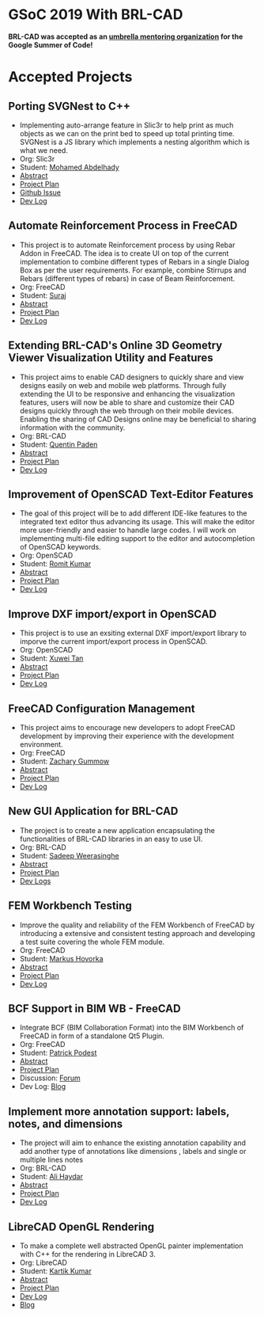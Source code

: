 # GSoC 2019 With BRL-CAD

**BRL-CAD was accepted as an [umbrella mentoring
organization](https://summerofcode.withgoogle.com) for the Google Summer
of Code!**

# Accepted Projects

## Porting SVGNest to C++

-   Implementing auto-arrange feature in Slic3r to help print as much
    objects as we can on the print bed to speed up total printing time.
    SVGNest is a JS library which implements a nesting algorithm which
    is what we need.
-   Org: Slic3r
-   Student: [Mohamed Abdelhady](http://brlcad.org/wiki/User:3bhady)
-   [Abstract](https://summerofcode.withgoogle.com/projects/#6145102097940480)
-   [Project
    Plan](https://docs.google.com/document/d/1jPKPcwzsgZp71-dwcqjF-2dhkbSJFzd1UJiHqWadBFs/edit#heading=h.ify3uxas0bf5)
-   [Github Issue](https://github.com/slic3r/Slic3r/issues/4812)
-   [Dev Log](http://brlcad.org/wiki/User:3bhady)

## Automate Reinforcement Process in FreeCAD

-   This project is to automate Reinforcement process by using Rebar
    Addon in FreeCAD. The idea is to create UI on top of the current
    implementation to combine different types of Rebars in a single
    Dialog Box as per the user requirements. For example, combine
    Stirrups and Rebars (different types of rebars) in case of Beam
    Reinforcement.
-   Org: FreeCAD
-   Student: [Suraj](https://www.freecadweb.org/wiki/User:Suraj_Dadral)
-   [Abstract](https://summerofcode.withgoogle.com/projects/#4615685316018176)
-   [Project
    Plan](https://www.freecadweb.org/wiki/User:Suraj_Dadral/gsoc_proposal)
-   [Dev
    Log](https://www.freecadweb.org/wiki/User:Suraj_Dadral/GSoC19/logs)

## Extending BRL-CAD's Online 3D Geometry Viewer Visualization Utility and Features

-   This project aims to enable CAD designers to quickly share and view
    designs easily on web and mobile web platforms. Through fully
    extending the UI to be responsive and enhancing the visualization
    features, users will now be able to share and customize their CAD
    designs quickly through the web through on their mobile devices.
    Enabling the sharing of CAD Designs online may be beneficial to
    sharing information with the community.
-   Org: BRL-CAD
-   Student: [Quentin Paden](http://brlcad.org/wiki/User:Quentinpaden)
-   [Abstract](https://summerofcode.withgoogle.com/projects/#5674766134935552)
-   [Project
    Plan](https://docs.google.com/document/d/18QCocedykMBAmplJxQpnUb8JdkBhUPllH1Timf14HgM/edit?usp=sharing)
-   [Dev Log](http://brlcad.org/wiki/User:Quentinpaden)

## Improvement of OpenSCAD Text-Editor Features

-   The goal of this project will be to add different IDE-like features
    to the integrated text editor thus advancing its usage. This will
    make the editor more user-friendly and easier to handle large codes.
    I will work on implementing multi-file editing support to the editor
    and autocompletion of OpenSCAD keywords.
-   Org: OpenSCAD
-   Student: [Romit Kumar](User:RomitKumar "wikilink")
-   [Abstract](https://summerofcode.withgoogle.com/projects/#5042363104231424)
-   [Project Plan](User:RomitKumar/GSoC19/proposal "wikilink")
-   [Dev Log](User:RomitKumar/GSoC19/logs "wikilink")

## Improve DXF import/export in OpenSCAD

-   This project is to use an exsiting external DXF import/export
    library to imporve the current import/export process in OpenSCAD.
-   Org: OpenSCAD
-   Student: [Xuwei Tan](https://brlcad.org/wiki/User:Xuwei)
-   [Abstract](https://summerofcode.withgoogle.com/projects/#4926901498413056)
-   [Project
    Plan](https://docs.google.com/document/d/1KB3SsfoMhVHPlaxnZtil7UFjPDcD35gnrvps_QIhkT0/edit?usp=sharing)
-   [Dev Log](https://brlcad.org/wiki/User:Xuwei/DevLog2019)

## FreeCAD Configuration Management

-   This project aims to encourage new developers to adopt FreeCAD
    development by improving their experience with the development
    environment.
-   Org: FreeCAD
-   Student: [Zachary Gummow](User:Zachg "wikilink")
-   [Abstract](https://summerofcode.withgoogle.com/projects/#6101797721079808)
-   [Project
    Plan](https://docs.google.com/document/d/1LJRcp55qL6f-4NpFzfQXhgJIJag0GUEXL8QYIz-hdyU/edit?usp=sharing)
-   [Dev Log](https://zachgummow.github.io/)

## New GUI Application for BRL-CAD

-   The project is to create a new application encapsulating the
    functionalities of BRL-CAD libraries in an easy to use UI.
-   Org: BRL-CAD
-   Student: [Sadeep Weerasinghe](https://brlcad.org/wiki/User:Sadeep)
-   [Abstract](https://summerofcode.withgoogle.com/projects/#5575865184813056)
-   [Project
    Plan](https://drive.google.com/open?id=1neRDaiPuKw48aq7KYNAAthhBSw3vMiR8zY1RibsmQdw)
-   [Dev Logs](http://brlcad.org/wiki/User:Sadeep/DevLog-NewGui)

## FEM Workbench Testing

-   Improve the quality and reliability of the FEM Workbench of FreeCAD
    by introducing a extensive and consistent testing approach and
    developing a test suite covering the whole FEM module.
-   Org: FreeCAD
-   Student: [Markus
    Hovorka](https://forum.freecadweb.org/memberlist.php?mode=viewprofile&u=3911)
-   [Abstract](https://summerofcode.withgoogle.com/projects/#4616265304375296)
-   [Project
    Plan](https://docs.google.com/document/d/1riddGK1_k2DLCleUdNQ_qVk7uMqyyDj_cIL4ugN-AC4/edit?usp=sharing)
-   [Dev Log](https://ceeli.github.io/gsoc)

## BCF Support in BIM WB - FreeCAD

-   Integrate BCF (BIM Collaboration Format) into the BIM Workbench of
    FreeCAD in form of a standalone Qt5 Plugin.
-   Org: FreeCAD
-   Student: [Patrick
    Podest](https://forum.freecadweb.org/memberlist.php?mode=viewprofile&u=23873)
-   [Abstract](https://summerofcode.withgoogle.com/projects/#5663586133737472)
-   [Project
    Plan](https://docs.google.com/document/d/1LDYokb6sjMmrGs7Od2VZ3u1jlZ6bomerW_mpQK87e-A/edit?usp=sharing)
-   Discussion:
    [Forum](https://forum.freecadweb.org/viewtopic.php?f=8&t=35465)
-   Dev Log: [Blog](https://podestplatz.github.io/FreeCAD-blog)

## Implement more annotation support: labels, notes, and dimensions

-   The project will aim to enhance the existing annotation capability
    and add another type of annotations like dimensions , labels and
    single or multiple lines notes
-   Org: BRL-CAD
-   Student: [Ali
    Haydar](https://brlcad.org/wiki/Ali_Haydar_presonal_page)
-   [Abstract](https://summerofcode.withgoogle.com/organizations/5998740693843968/#4874682312949760)
-   [Project
    Plan](https://brlcad.org/wiki/User:Ali_Haydar/GSOC19/project)
-   [Dev Log](https://brlcad.org/wiki/Ali_Haydar_Dev_log)

## LibreCAD OpenGL Rendering

-   To make a complete well abstracted OpenGL painter implementation
    with C++ for the rendering in LibreCAD 3.
-   Org: LibreCAD
-   Student: [Kartik
    Kumar](https://wiki.librecad.org/index.php?title=User:Kartik_Kumar)
-   [Abstract](https://summerofcode.withgoogle.com/projects/#5508189452238848)
-   [Project
    Plan](https://wiki.librecad.org/images/7/73/LibreCAD_OpenGL_Kartik_proposal.pdf)
-   [Dev
    Log](https://wiki.librecad.org/index.php?title=GSoC_2019_Dev_Log)
-   [Blog](https://blog.librecad.org/category/development/gsoc2019/)